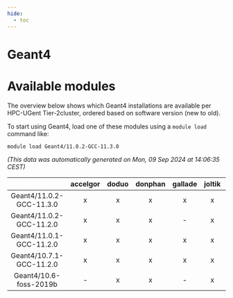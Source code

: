 ```yaml
---
hide:
  - toc
---
```


Geant4
======

# Available modules


The overview below shows which Geant4 installations are available per HPC-UGent Tier-2cluster, ordered based on software version (new to old).

To start using Geant4, load one of these modules using a `module load` command like:

```shell
module load Geant4/11.0.2-GCC-11.3.0
```

*(This data was automatically generated on Mon, 09 Sep 2024 at 14:06:35 CEST)*  

| |accelgor|doduo|donphan|gallade|joltik|shinx|skitty|
| :---: | :---: | :---: | :---: | :---: | :---: | :---: | :---: |
|Geant4/11.0.2-GCC-11.3.0|x|x|x|x|x|-|x|
|Geant4/11.0.2-GCC-11.2.0|x|x|x|-|x|-|x|
|Geant4/11.0.1-GCC-11.2.0|x|x|x|x|x|-|x|
|Geant4/10.7.1-GCC-11.2.0|x|x|x|x|x|-|x|
|Geant4/10.6-foss-2019b|-|x|x|-|x|-|x|
